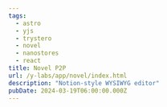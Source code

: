 ```yaml
---
tags:
  - astro
  - yjs
  - trystero
  - novel
  - nanostores
  - react
title: Novel P2P
url: /y-labs/app/novel/index.html
description: "Notion-style WYSIWYG editor"
pubDate: 2024-03-19T06:00:00.000Z
---
```

